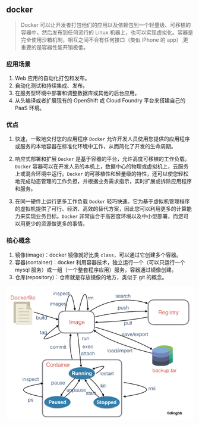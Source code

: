 ## docker
> Docker 可以让开发者打包他们的应用以及依赖包到一个轻量级、可移植的容器中，然后发布到任何流行的 Linux 机器上，也可以实现虚拟化。容器是完全使用沙箱机制，相互之间不会有任何接口（类似 iPhone 的 app）,更重要的是容器性能开销极低。

### 应用场景
1. Web 应用的自动化打包和发布。
2. 自动化测试和持续集成、发布。
3. 在服务型环境中部署和调整数据库或其他的后台应用。
4. 从头编译或者扩展现有的 OpenShift 或 Cloud Foundry 平台来搭建自己的 PaaS 环境。

### 优点
1. 快速，一致地交付您的应用程序 `Docker` 允许开发人员使用您提供的应用程序或服务的本地容器在标准化环境中工作，从而简化了开发的生命周期。

2. 响应式部署和扩展 `Docker` 是基于容器的平台，允许高度可移植的工作负载。`Docker` 容器可以在开发人员的本机上，数据中心的物理或虚拟机上，云服务上或混合环境中运行。`Docker` 的可移植性和轻量级的特性，还可以使您轻松地完成动态管理的工作负担，并根据业务需求指示，实时扩展或拆除应用程序和服务。

3. 在同一硬件上运行更多工作负载 `Docker` 轻巧快速。它为基于虚拟机管理程序的虚拟机提供了可行、经济、高效的替代方案，因此您可以利用更多的计算能力来实现业务目标。`Docker` 非常适合于高密度环境以及中小型部署，而您可以用更少的资源做更多的事情。


### 核心概念
1. 镜像(image)：docker 镜像就好比类 `class`，可以通过它创建多个容器。
2. 容器(container)：docker 利用容器技术，独立运行一个（可以只运行一个 mysql 服务）或一组（一个整套程序应用）服务，容器通过镜像创建。
3. 仓库(repository)：仓库就是存放镜像的地方，类似于 git 的概念。

![docker](images/docker.jpg)